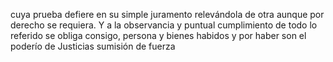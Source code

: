 cuya prueba defiere en su simple juramento relevándola de otra aunque por derecho se requiera. Y a la observancia y puntual cumplimiento de todo lo referido se obliga consigo, persona y bienes habidos y por haber son el poderío de Justicias sumisión de fuerza